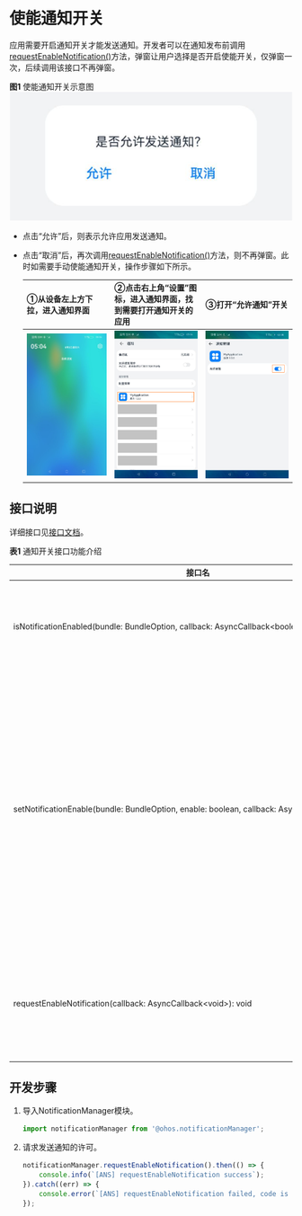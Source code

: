 # 使能通知开关


应用需要开启通知开关才能发送通知。开发者可以在通知发布前调用[requestEnableNotification()](../reference/apis/js-apis-notificationManager.md#notificationrequestenablenotification)方法，弹窗让用户选择是否开启使能开关，仅弹窗一次，后续调用该接口不再弹窗。

  **图1** 使能通知开关示意图  
![zh-cn_image_0000001416585590](figures/zh-cn_image_0000001416585590.png)


- 点击“允许”后，则表示允许应用发送通知。

- 点击“取消”后，再次调用[requestEnableNotification()](../reference/apis/js-apis-notificationManager.md#notificationrequestenablenotification)方法，则不再弹窗。此时如需要手动使能通知开关，操作步骤如下所示。
  
  | ①从设备左上方下拉，进入通知界面                              | ②点击右上角“设置”图标，进入通知界面，找到需要打开通知开关的应用 | ③打开“允许通知”开关                                          |
  | ------------------------------------------------------------ | ------------------------------------------------------------ | ------------------------------------------------------------ |
  | ![zh-cn_image_0000001417062434](figures/zh-cn_image_0000001417062434.png) | ![zh-cn_image_0000001466462297](figures/zh-cn_image_0000001466462297.png) | ![zh-cn_image_0000001466782025](figures/zh-cn_image_0000001466782025.png) |


## 接口说明

详细接口见[接口文档](../reference/apis/js-apis-notificationManager.md#notificationrequestenablenotification)。

**表1** 通知开关接口功能介绍

| **接口名** | **描述** |
| -------- | -------- |
| isNotificationEnabled(bundle:&nbsp;BundleOption,&nbsp;callback:&nbsp;AsyncCallback&lt;boolean&gt;):&nbsp;void | 查询通知开关。<br/>**说明：**<br/>仅支持系统应用调用。       |
| setNotificationEnable(bundle:&nbsp;BundleOption,&nbsp;enable:&nbsp;boolean,&nbsp;callback:&nbsp;AsyncCallback&lt;void&gt;):&nbsp;void | 设置通知开关。例如在“设置&nbsp;&gt;&nbsp;应用和服务&nbsp;&gt;&nbsp;应用管理”，进入对应应用信息的“通知管理”中设置通知开关状态。<br/>**说明：**<br/>仅支持系统应用调用。 |
| requestEnableNotification(callback:&nbsp;AsyncCallback&lt;void&gt;):&nbsp;void | 请求发送通知的许可，第一次调用弹窗供用户选择允许或禁止。     |


## 开发步骤

1. 导入NotificationManager模块。

   ```ts
   import notificationManager from '@ohos.notificationManager';
   ```

2. 请求发送通知的许可。

   ```ts
   notificationManager.requestEnableNotification().then(() => {
       console.info(`[ANS] requestEnableNotification success`);
   }).catch((err) => {
       console.error(`[ANS] requestEnableNotification failed, code is ${err.code}, message is ${err.message}`);
   });
   ```

